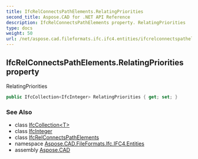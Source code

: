 ```yaml
---
title: IfcRelConnectsPathElements.RelatingPriorities
second_title: Aspose.CAD for .NET API Reference
description: IfcRelConnectsPathElements property. RelatingPriorities
type: docs
weight: 50
url: /net/aspose.cad.fileformats.ifc.ifc4.entities/ifcrelconnectspathelements/relatingpriorities/
---
```

## IfcRelConnectsPathElements.RelatingPriorities property

RelatingPriorities

```csharp
public IfcCollection<IfcInteger> RelatingPriorities { get; set; }
```

### See Also

* class [IfcCollection&lt;T&gt;](../../../aspose.cad.fileformats.ifc/ifccollection-1/)
* class [IfcInteger](../../../aspose.cad.fileformats.ifc.ifc4.types/ifcinteger/)
* class [IfcRelConnectsPathElements](../)
* namespace [Aspose.CAD.FileFormats.Ifc.IFC4.Entities](../../ifcrelconnectspathelements/)
* assembly [Aspose.CAD](../../../)


